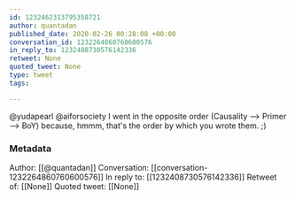 ```yaml
---
id: 1232462313795358721
author: quantadan
published_date: 2020-02-26 00:28:08 +00:00
conversation_id: 1232264860760600576
in_reply_to: 1232408730576142336
retweet: None
quoted_tweet: None
type: tweet
tags:

---
```


@yudapearl @aiforsociety I went in the opposite order (Causality --&gt; Primer --&gt; BoY) because, hmmm, that's the order by which you wrote them. ;)

### Metadata

Author: [[@quantadan]]
Conversation: [[conversation-1232264860760600576]]
In reply to: [[1232408730576142336]]
Retweet of: [[None]]
Quoted tweet: [[None]]
